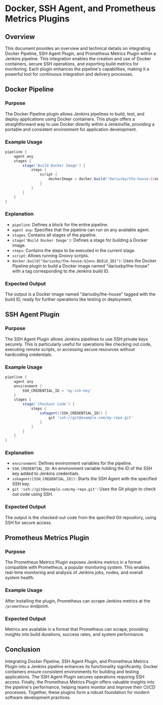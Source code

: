 # Docker, SSH Agent, and Prometheus Metrics Plugins

## Overview

This document provides an overview and technical details on integrating Docker Pipeline, SSH Agent Plugin, and Prometheus Metrics Plugin within a Jenkins pipeline. This integration enables the creation and use of Docker containers, secure SSH operations, and exporting build metrics for monitoring. Each plugin enhances the pipeline's capabilities, making it a powerful tool for continuous integration and delivery processes.

## Docker Pipeline

### Purpose

The Docker Pipeline plugin allows Jenkins pipelines to build, test, and deploy applications using Docker containers. This plugin offers a straightforward way to use Docker directly within a Jenkinsfile, providing a portable and consistent environment for application development.

### Example Usage

```groovy
pipeline {
    agent any
    stages {
        stage('Build Docker Image') {
            steps {
                script {
                    dockerImage = docker.build("dariusby/the-house:${env.BUILD_ID}")
                }
            }
        }
    }
}
```

### Explanation

- `pipeline`: Defines a block for the entire pipeline.
- `agent any`: Specifies that the pipeline can run on any available agent.
- `stages`: Contains all stages of the pipeline.
- `stage('Build Docker Image')`: Defines a stage for building a Docker image.
- `steps`: Contains the steps to be executed in the current stage.
- `script`: Allows running Groovy scripts.
- `docker.build("dariusby/the-house:${env.BUILD_ID}")`: Uses the Docker Pipeline plugin to build a Docker image named "dariusby/the-house" with a tag corresponding to the Jenkins build ID.

### Expected Output

The output is a Docker image named "dariusby/the-house" tagged with the build ID, ready for further operations like testing or deployment.

## SSH Agent Plugin

### Purpose

The SSH Agent Plugin allows Jenkins pipelines to use SSH private keys securely. This is particularly useful for operations like checking out code, executing remote scripts, or accessing secure resources without hardcoding credentials.

### Example Usage

```groovy
pipeline {
    agent any
    environment {
        SSH_CREDENTIAL_ID = 'my-ssh-key'
    }
    stages {
        stage('Checkout Code') {
            steps {
                sshagent([SSH_CREDENTIAL_ID]) {
                    git 'ssh://git@example.com/my-repo.git'
                }
            }
        }
    }
}
```

### Explanation

- `environment`: Defines environment variables for the pipeline.
- `SSH_CREDENTIAL_ID`: An environment variable holding the ID of the SSH key added to Jenkins credentials.
- `sshagent([SSH_CREDENTIAL_ID])`: Starts the SSH Agent with the specified SSH key.
- `git 'ssh://git@example.com/my-repo.git'`: Uses the Git plugin to check out code using SSH.

### Expected Output

The output is the checked-out code from the specified Git repository, using SSH for secure access.

## Prometheus Metrics Plugin

### Purpose

The Prometheus Metrics Plugin exposes Jenkins metrics in a format compatible with Prometheus, a popular monitoring system. This enables real-time monitoring and analysis of Jenkins jobs, nodes, and overall system health.

### Example Usage

After installing the plugin, Prometheus can scrape Jenkins metrics at the `/prometheus` endpoint.

### Expected Output

Metrics are available in a format that Prometheus can scrape, providing insights into build durations, success rates, and system performance.

## Conclusion

Integrating Docker Pipeline, SSH Agent Plugin, and Prometheus Metrics Plugin into a Jenkins pipeline enhances its functionality significantly. Docker containers ensure consistent environments for building and testing applications. The SSH Agent Plugin secures operations requiring SSH access. Finally, the Prometheus Metrics Plugin offers valuable insights into the pipeline's performance, helping teams monitor and improve their CI/CD processes. Together, these plugins form a robust foundation for modern software development practices.